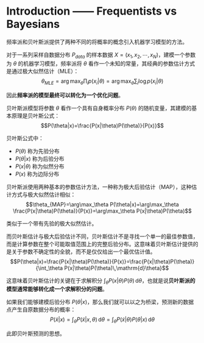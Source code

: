 # Introduction —— Frequentists vs Bayesians

频率派和贝叶斯派提供了两种不同的将概率的概念引入机器学习模型的方法。

对于一系列采样自数据分布 $P_{data}$ 的样本数据 $X=(x_1,x_2,\dotsb,x_N)$，建模一个参数为 $\theta$ 的机器学习模型，频率派将 $\theta$ 看作一个未知的常量，其经典的参数估计方式是通过极大似然估计（MLE）：
$$\theta_{MLE}=\arg\max_\theta\prod_i p(x_i|\theta)=\arg\max_\theta\sum_i\log p(x_i|\theta)$$

因此**频率派的模型最终可以转化为一个优化问题**。

贝叶斯派模型将参数 $\theta$ 看作一个具有自身概率分布 $P(\theta)$ 的随机变量，其建模的基本原理是贝叶斯公式：
$$P(\theta|x)=\frac{P(x|\theta)P(\theta)}{P(x)}$$

贝叶斯公式中：

- $P(\theta)$ 称为先验分布
- $P(\theta|x)$ 称为后验分布
- $P(x|\theta)$ 称为似然分布
- $P(x)$ 称为边际分布

贝叶斯派使用两种基本的参数估计方法，一种称为极大后验估计（MAP），这种估计方式与极大似然估计相似：
$$\theta_{MAP}=\arg\max_\theta P(\theta|x)=\arg\max_\theta \frac{P(x|\theta)P(\theta)}{P(x)}=\arg\max_\theta P(x|\theta)P(\theta)$$

类似于一个带有先验的极大似然估计。

而贝叶斯估计与极大后验估计不同，贝叶斯估计不是寻找一个单一的最佳参数值，而是计算参数在整个可能取值范围上的完整后验分布。这意味着贝叶斯估计提供的是关于参数不确定性的全貌，而不是仅仅给出一个最优估计值。
$$P(\theta|x)=\frac{P(x|\theta)P(\theta)}{P(x)}=\frac{P(x|\theta)P(\theta)}{\int_\theta P(x|\theta)P(\theta)\,\mathrm{d}\theta}$$

这意味着贝叶斯估计的关键在于求解积分 $\int_\theta P(x|\theta)P(\theta)\,\mathrm{d}\theta$，也就是说**贝叶斯派的模型通常能够转化成一个求解积分的问题**。

如果我们能够建模后验分布 $P(\theta|x)$，那么我们就可以以之为桥梁，预测新的数据点产生自原数据分布的概率：
$$P(\tilde{x}|x)=\int_\theta P(\tilde{x}|x,\theta)\,\mathrm{d}\theta=\int_\theta P(\tilde{x}|\theta)P(\theta|x)\,\mathrm{d}\theta$$

此即贝叶斯预测的思想。
